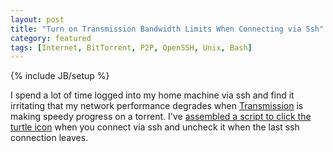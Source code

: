 ```yaml
---
layout: post
title: "Turn on Transmission Bandwidth Limits When Connecting via Ssh"
category: featured
tags: [Internet, BitTorrent, P2P, OpenSSH, Unix, Bash]
---
```

{% include JB/setup %}

I spend a lot of time logged into my home machine via ssh and find it irritating that my network performance degrades when [Transmission](http://www.transmissionbt.com/) is making speedy progress on a torrent. I've [assembled a script to click the turtle icon](https://gist.github.com/WIZARDISHUNGRY/5613184) when you connect via ssh and uncheck it when the last ssh connection leaves.
